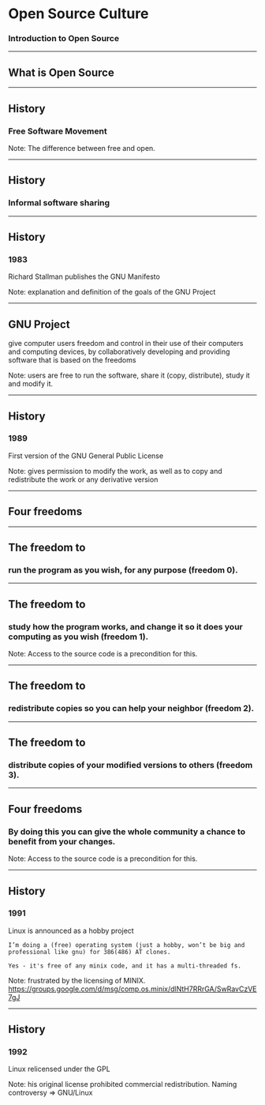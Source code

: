 # Open Source Culture

### Introduction to Open Source

---

## What is Open Source

---

## History
### Free Software Movement

Note: The difference between free and open.

---

## History
### Informal software sharing

---

## History
### 1983
Richard Stallman publishes the GNU Manifesto

Note: explanation and definition of the goals of the GNU Project

---

## GNU Project
give computer users freedom and control in their use of their computers and computing devices, by collaboratively developing and providing software that is based on the freedoms

Note: users are free to run the software, share it (copy, distribute), study it and modify it.

---

## History
### 1989
First version of the GNU General Public License

Note: gives permission to modify the work, as well as to copy and redistribute the work or any derivative version

---

## Four freedoms

---

## The freedom to
### run the program as you wish, for any purpose (freedom 0).

---

## The freedom to
### study how the program works, and change it so it does your computing as you wish (freedom 1).

Note: Access to the source code is a precondition for this.

---

## The freedom to
### redistribute copies so you can help your neighbor (freedom 2).

---

## The freedom to
### distribute copies of your modified versions to others (freedom 3).

---

## Four freedoms
### By doing this you can give the whole community a chance to benefit from your changes.

Note: Access to the source code is a precondition for this.

---

## History
### 1991
Linux is announced as a hobby project

```
I’m doing a (free) operating system (just a hobby, won’t be big and 
professional like gnu) for 386(486) AT clones.
```

```
Yes - it's free of any minix code, and it has a multi-threaded fs.
```

Note: frustrated by the licensing of MINIX. https://groups.google.com/d/msg/comp.os.minix/dlNtH7RRrGA/SwRavCzVE7gJ

---

## History
### 1992
Linux relicensed under the GPL

Note: his original license prohibited commercial redistribution. Naming controversy => GNU/Linux
